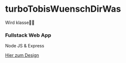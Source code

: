 # turboTobisWuenschDirWas
Wird klasse🍾🍾

<h3>Fullstack Web App</h3>
Node JS & Express

<a href="https://xd.adobe.com/embed/c1abe70d-4859-43b5-8320-49015df51b77-94f8/" target="_blank">Hier zum Design</a>
